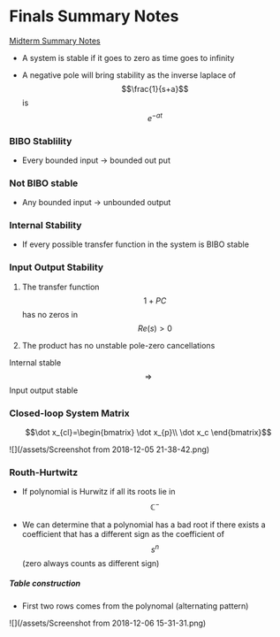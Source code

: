 # Finals Summary Notes

[Midterm Summary Notes](/se-380/midterm-summary-notes.md)

- A system is stable if it goes to zero as time goes to infinity

- A negative pole will bring stability as the inverse laplace of $$\frac{1}{s+a}$$ is $$e^{-at}$$

### BIBO Stablility

- Every bounded input -> bounded out put

### Not BIBO stable

- Any bounded input -> unbounded output

### Internal Stability

- If every possible transfer function in the system is BIBO stable

### Input Output Stability

1. The transfer function $$1+PC$$ has no zeros in $$Re(s) > 0$$

2. The product has no unstable pole-zero cancellations

Internal stable $$\Rightarrow$$ Input output stable

### Closed-loop System Matrix

$$\dot x_{cl}=\begin{bmatrix}
\dot x_{p}\\
\dot x_c
\end{bmatrix}$$

![](/assets/Screenshot from 2018-12-05 21-38-42.png)

### Routh-Hurtwitz

- If polynomial is Hurwitz if all its roots lie in $$\mathbb C^-$$

- We can determine that a polynomial has a bad root if there exists a coefficient that has a different sign as the coefficient of $$s^n$$ (zero always counts as different sign)

##### Table construction
- First two rows comes from the polynomal (alternating pattern)

![](/assets/Screenshot from 2018-12-06 15-31-31.png)